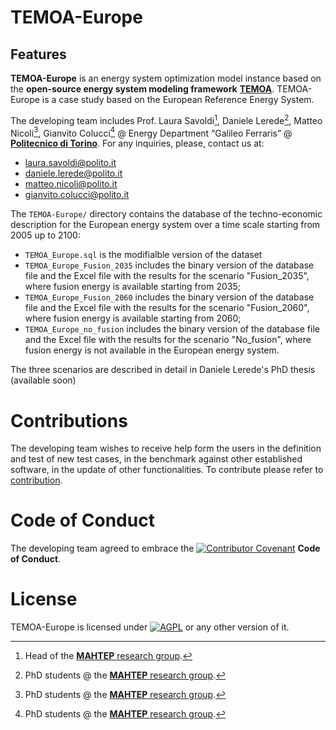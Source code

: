 # TEMOA-Europe

## Features

**TEMOA-Europe** is an energy system optimization model instance based on the **open-source energy system modeling framework** [**TEMOA**](https://temoacloud.com/). TEMOA-Europe is a case study based on the European Reference Energy System.

The developing team includes Prof. Laura Savoldi[^1], Daniele Lerede[^2], Matteo Nicoli[^2], Gianvito Colucci[^2]  @ Energy Department “Galileo Ferraris” @ [**Politecnico di Torino**](https://www.polito.it/). For any inquiries, please, contact us at:
* laura.savoldi@polito.it
* daniele.lerede@polito.it
* matteo.nicoli@polito.it
* gianvito.colucci@polito.it

[^1]: Head of the [**MAHTEP** research group](http://www.mahtep.polito.it/).
[^2]: PhD students @ the [**MAHTEP** research group](http://www.mahtep.polito.it/).

The `TEMOA-Europe/` directory contains the database of the techno-economic description for the European energy system over a time scale starting from 2005 up to 2100:
 - `TEMOA_Europe.sql` is the modifialble version of the dataset
 - `TEMOA_Europe_Fusion_2035` includes the binary version of the database file and the Excel file with the results for the scenario "Fusion_2035", where fusion energy is available starting from 2035;
 -  `TEMOA_Europe_Fusion_2060` includes the binary version of the database file and the Excel file with the results for the scenario "Fusion_2060", where fusion energy is available starting from 2060;
 -  `TEMOA_Europe_no_fusion` includes the binary version of the database file and the Excel file with the results for the scenario "No_fusion", where fusion energy is not available in the European energy system.

The three scenarios are described in detail in Daniele Lerede's PhD thesis (available soon)


# Contributions

The developing team wishes to receive help form the users in the definition and test of new test cases, in the benchmark against other established software, in the update of other functionalities.
To contribute please refer to [contribution](CONTRIBUTION.md).

# Code of Conduct

The developing team agreed to embrace the [![Contributor Covenant](https://img.shields.io/badge/Contributor%20Covenant-2.1-4baaaa.svg)](CODE_OF_CONDUCT.md) **Code of Conduct**.
 
 # License
 TEMOA-Europe is licensed under [![AGPL](https://www.gnu.org/graphics/agplv3-with-text-100x42.png)](LICENSE) or any other version of it.
